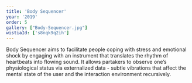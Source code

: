 ```yaml
---
title: 'Body Sequencer'
year: '2019'
order: 5
gallery: ["Body-Sequencer.jpg"]
wistiaId: ['s8nqk9q2ih']
---
```


Body Sequencer aims to facilitate people coping with stress and emotional shock by engaging with an instrument that translates the rhythm of heartbeats into flowing sound. It allows partakers to observe one’s physiological status via externalized data - subtle vibrations that affect the mental state of the user and the interaction environment recursively.